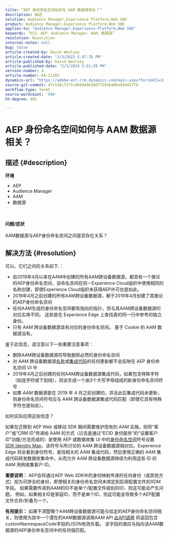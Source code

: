```yaml
---
title: “AEP 身份命名空间如何与 AAM 数据源相关？”
description: 描述
solution: Audience Manager,Experience Platform,Web SDK
product: Audience Manager,Experience Platform,Web SDK
applies-to: "Audience Manager,Experience Platform,Web SDK"
keywords: “KCS、AEP、Audience Manager、AAM、数据源”
resolution: Resolution
internal-notes: null
bug: false
article-created-by: David Woolsey
article-created-date: "2/3/2023 5:47:35 PM"
article-published-by: David Woolsey
article-published-date: "2/3/2023 5:51:39 PM"
version-number: 4
article-number: KA-21305
dynamics-url: "https://adobe-ent.crm.dynamics.com/main.aspx?forceUCI=1&pagetype=entityrecord&etn=knowledgearticle&id=0abd46d1-eaa3-ed11-aad1-6045bd0065f9"
source-git-commit: 47c536cf27fcd60d49b3867f293b48be94d427f0
workflow-type: tm+mt
source-wordcount: '594'
ht-degree: 46%

---
```


# AEP 身份命名空间如何与 AAM 数据源相关？

## 描述 {#description}

<b>环境</b>
- AEP
- Audience Manager
- AAM
- 数据源

<br> <br><b>问题/症状</b><br> <br>AAM数据源与AEP身份命名空间之间是否存在关系？

## 解决方法 {#resolution}


可以。它们之间的关系如下.：

- 自2019年4月以来在AAM中创建的所有AAM跨设备数据源，都具有一个推论的AEP身份命名空间，该命名空间在同一Experience Cloud组织中使用相同的名称创建，即使Experience Cloud组织未获得AEP许可也是如此。
- 2019年4月之前创建的所有AAM跨设备数据源，都于2019年4月创建了其推论的AEP身份命名空间
- 任何AAM生成的身份命名空间都有指向的指针，但与其AAM跨设备数据源的对应实体不同。 这些是在 Experience Edge 上查找表的同一行中参考的独立身份。
- 只有 AAM 跨设备数据源具有对应的身份命名空间。 基于 Cookie 的 AAM 数据源没有。


鉴于此信息，请注意以下一些重要注意事项：

- 删除AAM跨设备数据源将导致删除必然的身份命名空间
- 对 AAM 跨设备数据源<u>名称</u>或<u>集成代码</u>的任何更新都不会反映在 AEP 身份命名空间 UI 中
- 2019年4月之后创建的任何AAM跨设备数据源集成代码，如果包含特殊字符（如连字符或下划线），则会生成一个由3个大写字母组成的新身份命名空间符号
- 如果 AAM 数据源是在 <u></u>2019 年 4 月之前创建的，并且此后集成代码未更新，则身份命名空间符号应与 AAM 跨设备数据源集成代码匹配（即使它具有特殊字符也是如此）。


如何实际应用这些信息？

如果在迁移到 AEP Web 或移动 SDK 期间需要维护现有的 AAM 实施，则将“客户”或“CRM ID”传递给 AAM 的方式（过去是通过“ECID 身份服务”的“设置客户 ID”功能/方法完成的）是使用 AEP 或数据收集 UI 中的<u>身份命名空间</u>符号设置 [SDK Identity Map](https://experienceleague.adobe.com/docs/experience-platform/edge/identity/overview.html?lang=en)，该符号与所讨论的 AAM 跨设备数据源相对应。Experience Edge 将会看到身份符号，查找相关的 AAM 集成代码，然后使用正确的 AAM 集成代码转发数据收集命中，从而允许 AAM 跨设备数据源继续为利用这些 ID 的 AAM 用例收集客户 ID。

<b>重要说明：</b> AEP会将通过AEP Web SDK中的身份映射传递的任何身份（或其他方式）视为可拼合的身份，即使相关的身份命名空间未绑定到启用配置文件的XDM字段。 如果需要传递到AAM的ID不是单个/配置文件级别的ID，则这可能会产生问题。 例如，如果相关ID是家庭ID，而不是单个ID，则这可能会导致多个AEP配置文件合并/折叠为一个。

<b>有用提示：</b> 如果不清楚哪个AAM跨设备数据源可能与给定的AEP身份命名空间相关，则使用为其中一个潜在的AAM数据源调用AAM API [此API调用](https://vhttps://bank.demdex.com/portal/swagger/index.html#/Data%20Source%20API/get_datasources__dataSourceId_) 将返回包含customNamespaceCode字段的JSON有效负载。 该字段的值应与指向该AAM数据源的AEP身份命名空间中的任何值匹配。


